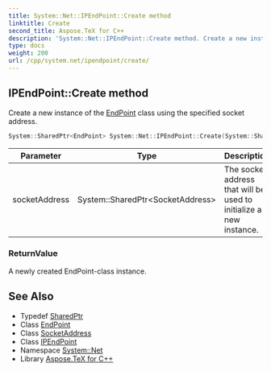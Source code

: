 ```yaml
---
title: System::Net::IPEndPoint::Create method
linktitle: Create
second_title: Aspose.TeX for C++
description: 'System::Net::IPEndPoint::Create method. Create a new instance of the EndPoint class using the specified socket address in C++.'
type: docs
weight: 200
url: /cpp/system.net/ipendpoint/create/
---
```

## IPEndPoint::Create method


Create a new instance of the [EndPoint](../../endpoint/) class using the specified socket address.

```cpp
System::SharedPtr<EndPoint> System::Net::IPEndPoint::Create(System::SharedPtr<SocketAddress> socketAddress) override
```


| Parameter | Type | Description |
| --- | --- | --- |
| socketAddress | System::SharedPtr\<SocketAddress\> | The socket address that will be used to initialize a new instance. |

### ReturnValue

A newly created EndPoint-class instance.

## See Also

* Typedef [SharedPtr](../../../system/sharedptr/)
* Class [EndPoint](../../endpoint/)
* Class [SocketAddress](../../socketaddress/)
* Class [IPEndPoint](../)
* Namespace [System::Net](../../)
* Library [Aspose.TeX for C++](../../../)
